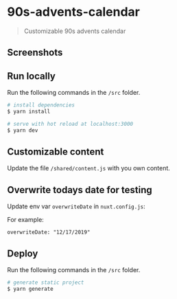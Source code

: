 # 90s-advents-calendar

> Customizable 90s advents calendar

## Screenshots

## Run locally

Run the following commands in the `/src` folder.

```bash
# install dependencies
$ yarn install

# serve with hot reload at localhost:3000
$ yarn dev
```

## Customizable content

Update the file `/shared/content.js` with you own content.

## Overwrite todays date for testing

Update env var `overwriteDate` in `nuxt.config.js`:

For example:

```
overwriteDate: "12/17/2019"
```

## Deploy

Run the following commands in the `/src` folder.

```bash
# generate static project
$ yarn generate
```
